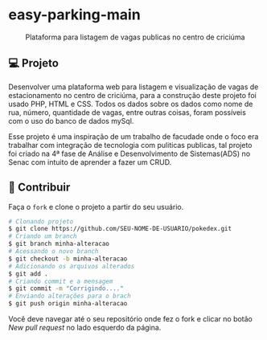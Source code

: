 # easy-parking-main
 
<p align="center" fontSize="60px">
  Plataforma para listagem de vagas publicas no centro de criciúma
</p>

## 💻 Projeto

Desenvolver uma plataforma web para listagem e visualização de vagas de estacionamento no centro de criciúma, para a construção deste projeto foi usado PHP, HTML e CSS. Todos os dados sobre os dados como nome de rua, número, quantidade de vagas, entre outras coisas, foram possíveis com o uso do banco de dados mySql.

Esse projeto é uma inspiração de um trabalho de facudade onde o foco era trabalhar com integração de tecnologia com puliticas publicas, tal projeto foi criado na 4ª fase de Análise e Desenvolvimento de Sistemas(ADS) no Senac com intuito de aprender a fazer um CRUD.

## :muscle: Contribuir

Faça o `fork` e clone o projeto a partir do seu usuário.

```bash
# Clonando projeto
$ git clone https://github.com/SEU-NOME-DE-USUARIO/pokedex.git
# Criando um branch
$ git branch minha-alteracao
# Acessando o novo branch
$ git checkout -b minha-alteracao
# Adicionando os arquivos alterados
$ git add .
# Criando commit e a mensagem
$ git commit -m "Corrigindo...."
# Enviando alterações para o brach
$ git push origin minha-alteracao
```
Você deve navegar até o seu repositório onde fez o fork e clicar no botão *New pull request* no lado esquerdo da página.
